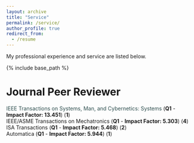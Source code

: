 ```yaml
---
layout: archive
title: "Service"
permalink: /service/
author_profile: true
redirect_from:
  - /resume
---
```


My professional experience and service are listed below.

{% include base_path %}

Journal Peer Reviewer
======
<a href="https://ieeexplore.ieee.org/xpl/RecentIssue.jsp?punumber=6221021" style="text-decoration:none; color:#2F4F4F">IEEE Transactions on Systems, Man, and Cybernetics: Systems</a> (**Q1** - **Impact Factor: 13.451**) (**1**) <br>
IEEE/ASME Transactions on Mechatronics (**Q1** - **Impact Factor: 5.303**) (**4**) <br>
ISA Transactions (**Q1** - **Impact Factor: 5.468**) (**2**) <br>
Automatica (**Q1** - **Impact Factor: 5.944**) (**1**) <br>
